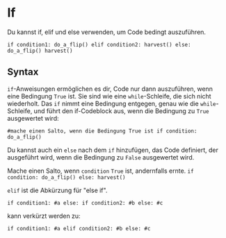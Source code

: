 # If
Du kannst if, elif und else verwenden, um Code bedingt auszuführen.

`if condition1:
	do_a_flip()
elif condition2:
	harvest()
else:
	do_a_flip()
	harvest()`

## Syntax
`if`-Anweisungen ermöglichen es dir, Code nur dann auszuführen, wenn eine Bedingung `True` ist. Sie sind wie eine `while`-Schleife, die sich nicht wiederholt.
Das `if` nimmt eine Bedingung entgegen, genau wie die `while`-Schleife, und führt den if-Codeblock aus, wenn die Bedingung zu `True` ausgewertet wird:

`#mache einen Salto, wenn die Bedingung True ist
if condition:
	do_a_flip()`

Du kannst auch ein `else` nach dem `if` hinzufügen, das Code definiert, der ausgeführt wird, wenn die Bedingung zu `False` ausgewertet wird.

Mache einen Salto, wenn `condition` `True` ist, andernfalls ernte.
`if condition:
	do_a_flip()
else:
	harvest()`

`elif` ist die Abkürzung für "else if".

`if condition1:
	#a
else:
	if condition2:
		#b
	else:
		#c`

kann verkürzt werden zu:

`if condition1:
	#a
elif condition2:
	#b
else:
	#c`
